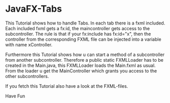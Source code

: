 JavaFX-Tabs
===========

This Tutorial shows how to handle Tabs. In each tab there is a fxml included. Each included fxml gets a fx:id, the 
maincontroller gets access to the subcontroller. The rule is that if your fx:include has fx:id="x", then the controller 
from the corresponding FXML file can be injected into a variable with name xController.

Furthermore this Tutorial shows how u can start a method of a subcontroller from another subcontroller. Therefore a 
public static FXMLLoader has to be created in the Main.java, this FXMLLoader loads the Main.fxml as usual.
From the loader u get the MainController which grants you access to the other subcontrollers.

If you fetch this Tutorial also have a look at the FXML-files.

Have Fun
